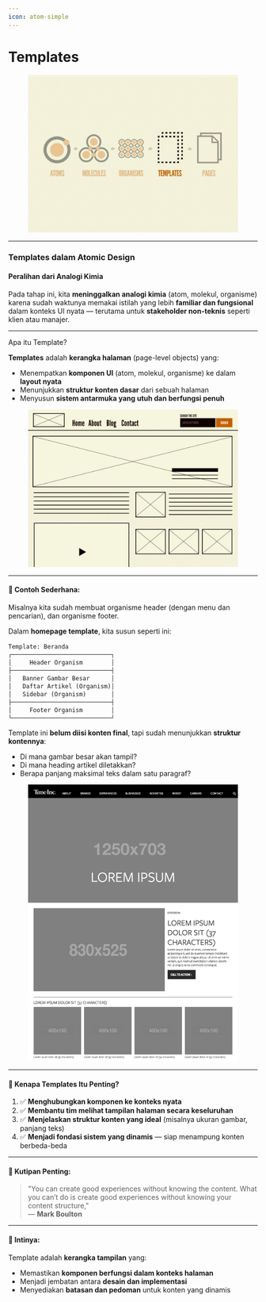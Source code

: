 ```yaml
---
icon: atom-simple
---
```


# Templates

<figure><img src="../.gitbook/assets/image (6).png" alt=""><figcaption></figcaption></figure>

***

### **Templates dalam Atomic Design**

#### Peralihan dari Analogi Kimia

Pada tahap ini, kita **meninggalkan analogi kimia** (atom, molekul, organisme) karena sudah waktunya memakai istilah yang lebih **familiar dan fungsional** dalam konteks UI nyata — terutama untuk **stakeholder non-teknis** seperti klien atau manajer.

***

Apa itu Template?

**Templates** adalah **kerangka halaman** (page-level objects) yang:

* Menempatkan **komponen UI** (atom, molekul, organisme) ke dalam **layout nyata**
* Menunjukkan **struktur konten dasar** dari sebuah halaman
* Menyusun **sistem antarmuka yang utuh dan berfungsi penuh**

<figure><img src="../.gitbook/assets/image (7).png" alt=""><figcaption></figcaption></figure>

***

#### 🧩 Contoh Sederhana:

Misalnya kita sudah membuat organisme header (dengan menu dan pencarian), dan organisme footer.

Dalam **homepage template**, kita susun seperti ini:

```
Template: Beranda
┌────────────────────────────┐
│     Header Organism        │
├────────────────────────────┤
│   Banner Gambar Besar      │
│   Daftar Artikel (Organism)│
│   Sidebar (Organism)       │
├────────────────────────────┤
│     Footer Organism        │
└────────────────────────────┘
```

Template ini **belum diisi konten final**, tapi sudah menunjukkan **struktur kontennya**:

* Di mana gambar besar akan tampil?
* Di mana heading artikel diletakkan?
* Berapa panjang maksimal teks dalam satu paragraf?

<figure><img src="../.gitbook/assets/image (8).png" alt=""><figcaption></figcaption></figure>

***

#### 📌 Kenapa Templates Itu Penting?

1. ✅ **Menghubungkan komponen ke konteks nyata**
2. ✅ **Membantu tim melihat tampilan halaman secara keseluruhan**
3. ✅ **Menjelaskan struktur konten yang ideal** (misalnya ukuran gambar, panjang teks)
4. ✅ **Menjadi fondasi sistem yang dinamis** — siap menampung konten berbeda-beda

***

#### 💬 Kutipan Penting:

> "You can create good experiences without knowing the content. What you can’t do is create good experiences without knowing your content structure,"\
> — **Mark Boulton**

***

#### 🎯 Intinya:

Template adalah **kerangka tampilan** yang:

* Memastikan **komponen berfungsi dalam konteks halaman**
* Menjadi jembatan antara **desain dan implementasi**
* Menyediakan **batasan dan pedoman** untuk konten yang dinamis

